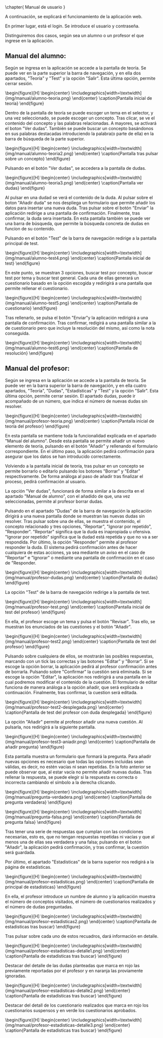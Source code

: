 \chapter{ Manual de usuario }

A continuación, se explicará el funcionamiento de la aplicación web.

En primer lugar, está el login. Se introduce el usuario y contraseña.

Distinguiremos dos casos, según sea un alumno o un profesor el que ingrese en la aplicación.

## Manual del alumno:

Según se ingresa en la aplicación se accede a la pantalla de teoría. Se puede ver en la parte superior la barra de navegación, y en ella dos apartados, "Teoría" y "Test" y la opción "Salir". Esta última opción, permite cerrar sesión.

\begin{figure}[H]
    \begin{center}
        \includegraphics[width=\textwidth]{img/manual/alumno-teoria.png}
    \end{center}
    \caption{Pantalla inicial de teoría}
\end{figure}

Dentro de la pantalla de teoría se puede escoger un tema en el selector, y una vez seleccionado, se puede escoger un concepto. Tras clicar, se ve el contenido del concepto y las palabras relacionadas. A mayores, se activará el boton "Ver dudas".
También se puede buscar un concepto basándonos en sus palabras destacadas introduciendo la palabra(o parte de ella) en la barra de búsqueda de la parte superior.

\begin{figure}[H]
    \begin{center}
        \includegraphics[width=\textwidth]{img/manual/alumno-teoria2.png}
    \end{center}
    \caption{Pantalla tras pulsar sobre un concepto}
\end{figure}

Pulsando en el botón "Ver dudas", se accedera a la pantalla de dudas.

\begin{figure}[H]
    \begin{center}
        \includegraphics[width=\textwidth]{img/manual/alumno-teoria3.png}
    \end{center}
    \caption{Pantalla ver dudas}
\end{figure}

Al pulsar en una dudad se verá el contenido de la duda.
Al pulsar sobre el boton "Añadir duda" se nos despliega un formulario que permite añadir los datos para insertar una nueva duda. Tras pulsar sobre el botón "Enviar" la aplicación redirige a una pantalla de confirmación. Finalmente, tras confirmar, la duda sera insertada.
En esta pantalla también se puede ver una barra de búsqueda, que permite la búsqueda concreta de dudas en funcíon de su contenido.

Pulsando en el botón "Test" de la barra de navegación redirige a la pantalla principal de test.

\begin{figure}[H]
    \begin{center}
        \includegraphics[width=\textwidth]{img/manual/alumno-test4.png}
    \end{center}
    \caption{Pantalla inicial de test}
\end{figure}

En este punto, se muestran 3 opciones, buscar test por concepto, buscar test por tema y buscar test general. Cada una de ellas generará un cuestionario basado en la opción escogida y redirigirá a una pantalla que permite rellenar el cuestionario.

\begin{figure}[H]
    \begin{center}
        \includegraphics[width=\textwidth]{img/manual/alumno-test5.png}
    \end{center}
    \caption{Pantalla de cuestionario}
\end{figure}

Tras rellenarlo, se pulsa el botón "Enviar"y la aplicación redirigirá a una pantalla de confirmación. Tras confirmar, redigirá a una pantalla similar a la de cuestionario pero que incluye la resolución del mismo, así como la nota conseguida.

\begin{figure}[H]
    \begin{center}
        \includegraphics[width=\textwidth]{img/manual/alumno-test6.png}
    \end{center}
    \caption{Pantalla de resolución}
\end{figure}


## Manual del profesor:

Según se ingresa en la aplicación se accede a la pantalla de teoría. Se puede ver en la barra superior la barra de navegación, y en ella cuatro apartados, "Teoría", "Dudas", "Estadísticas" y "Test" y la opción "Salir". Esta última opción, permite cerrar sesión. El apartado dudas, puede ir acompañado de un número, que indica el número de nuevas dudas sin resolver.

\begin{figure}[H]
    \begin{center}
        \includegraphics[width=\textwidth]{img/manual/profesor-teoria.png}
    \end{center}
    \caption{Pantalla inicial de teoría del profesor}
\end{figure}

En esta pantalla se mantiene toda la funcionalidad explicada en el apartado "Manual del alumno".
Desde esta pantalla se permite añadir un nuevo elemento de teoría, pulsando en el botón "Añadir" y rellenando el formulario correspondiente. En el último paso, la aplicación pedirá confirmación para asegurar que los datos se han introducido correctamente.

Volviendo a la pantalla inicial de teoría, tras pulsar en un concepto se permite borrarlo o editarlo
pulsando los botones "Borrar" y "Editar" respectivamente. De forma análoga al paso de añadir tras finalizar el proceso, pedirá confirmación al usuario.

La opción "Ver dudas", funcionará de forma similar a la descrita en el apartado "Manual de alumno", con el añadido de que, una vez seleccionadas, permite al profesor borrar dudas.

Pulsando en el apartado "Dudas" de la barra de navegación la aplicación dirigirá a una nueva pantalla donde se muestran las nuevas dudas sin resolver. Tras pulsar sobre una de ellas, se muestra el contenido, el concepto relacionado y tres opciones, "Reportar", "Ignorar por repetido", "Responder".
"Reportar" significa que la duda es inapropiada u ofensiva. "Ignorar por repetido" significa que la dudad está repetida y que no va a ser respondida. Por último, la opción "Responder" permite al profesor responder la duda. El sistema pedirá confirmación antes de hacer cualquiera de estas acciones, ya sea mediante un aviso en el caso de "Reportar" e "Ignorar" o mediante una pantalla de confirmación en el caso de "Responder.

\begin{figure}[H]
    \begin{center}
        \includegraphics[width=\textwidth]{img/manual/profesor-dudas.png}
    \end{center}
    \caption{Pantalla de dudas}
\end{figure}

La opción "Test" de la barra de navegación redirige a la pantalla de test.

\begin{figure}[H]
    \begin{center}
        \includegraphics[width=\textwidth]{img/manual/profesor-test.png}
    \end{center}
    \caption{Pantalla inicial de test del profesor}
\end{figure}

En ella, el profesor escoge un tema y pulsa el botón "Revisar". Tras ello, se muestran los enunciados de las cuestiones y el botón "Añadir".

\begin{figure}[H]
    \begin{center}
        \includegraphics[width=\textwidth]{img/manual/profesor-test2.png}
    \end{center}
    \caption{Pantalla de test del profesor}
\end{figure}

Pulsando sobre cualquiera de ellos, se mostrarán las posibles respuestas, marcando con un tick las correctas y las botones "Editar" y "Borrar". Si se escoge la opción borrar, la aplicación pedirá al profesor confirmación antes de borrarla. Pulsando sobre "Confirmar" la cuestión será eliminada.
Si se escoge la opción "Editar", la aplicación nos redirigirá a una pantalla en la cual podremos modificar el contenido de la cuestión. El formulario de editar funciona de manera análoga a la opción añadir, que será explicada a continuación. Finalmente, tras confirmar, la cuestion será editada.

\begin{figure}[H]
    \begin{center}
        \includegraphics[width=\textwidth]{img/manual/profesor-test2-desplegada.png}
    \end{center}
    \caption{Pantalla de test del profesor con duda desplegada}
\end{figure}

La opción "Añadir" permite al profesor añadir una nueva cuestión. Al pulsarla, nos redirigirá a la siguiente pantalla.

\begin{figure}[H]
    \begin{center}
        \includegraphics[width=\textwidth]{img/manual/profesor-test3-aniadir.png}
    \end{center}
    \caption{Pantalla de añadir pregunta}
\end{figure}

Esta pantalla muestra un formulario que formará la pregunta. Para añadir nuevas opciones es necesario que todas las opciones incluidas sean válidas, es decir, no estén vacías ni sean repetidas. En la foto anterior se puede observar que, al estar vacía no permite añadir nuevas dudas. Tras rellenar la respuesta, se puede elegir si la respuesta es correcta o incorrecta cambiando el símbolo a la derecha clicando.

\begin{figure}[H]
    \begin{center}
        \includegraphics[width=\textwidth]{img/manual/pregunta-verdadera.png}
    \end{center}
    \caption{Pantalla de pregunta verdadera}
\end{figure}

\begin{figure}[H]
    \begin{center}
        \includegraphics[width=\textwidth]{img/manual/pregunta-falsa.png}
    \end{center}
    \caption{Pantalla de pregunta falsa}
\end{figure}

Tras tener una serie de respuestas que cumplan con las condiciones necesarias, esto es, que no tengan respuestas repetidas ni vacías y que al menos una de ellas sea verdadera y una falsa; pulsando en el botón "Añadir", la aplicación pedirá confirmación, y tras confirmar, la cuestión será guardada.  

Por último, el apartado "Estadísticas" de la barra superior nos redigirá a la página de estadísticas.

\begin{figure}[H]
    \begin{center}
        \includegraphics[width=\textwidth]{img/manual/profesor-estadisticas.png}
    \end{center}
    \caption{Pantalla de principal de estadísticas}
\end{figure}

En ella, el profesor introduce un numbre de alumno y la aplicación muestra el número de conceptos visitados, el número de cuestionarios realizados y el número de dudas preguntadas.

\begin{figure}[H]
    \begin{center}
        \includegraphics[width=\textwidth]{img/manual/profesor-estadisticas2.png}
    \end{center}
    \caption{Pantalla de estadisticas tras buscar}
\end{figure}

Tras pulsar sobre cada uno de estos recuadros, dará información en detalle.

\begin{figure}[H]
    \begin{center}
        \includegraphics[width=\textwidth]{img/manual/profesor-estadisticas-detalle1.png}
    \end{center}
    \caption{Pantalla de estadisticas tras buscar}
\end{figure}

Destacar del detalle de las dudas planteadas que marca en rojo las previamente reportadas por el profesor y en naranja las proviamente ignoradas.

\begin{figure}[H]
    \begin{center}
        \includegraphics[width=\textwidth]{img/manual/profesor-estadisticas-detalle2.png}
    \end{center}
    \caption{Pantalla de estadisticas tras buscar}
\end{figure}

Destacar del detall de los cuestionario realizados que marca en rojo los cuestionarios suspensos y en verde los cuestionarios aprobados.

\begin{figure}[H]
    \begin{center}
        \includegraphics[width=\textwidth]{img/manual/profesor-estadisticas-detalle3.png}
    \end{center}
    \caption{Pantalla de estadisticas tras buscar}
\end{figure}
